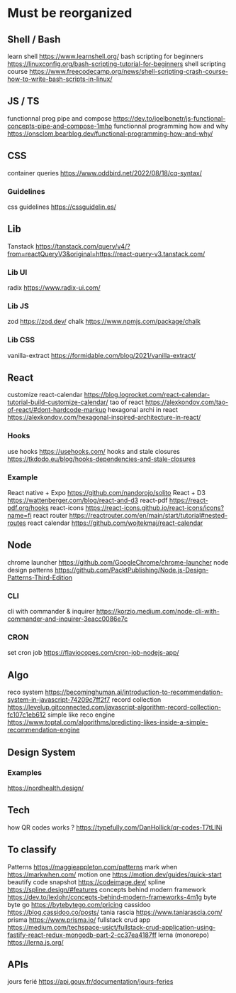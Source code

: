 # Must be reorganized

## Shell / Bash
learn shell https://www.learnshell.org/
bash scripting for beginners https://linuxconfig.org/bash-scripting-tutorial-for-beginners
shell scripting course https://www.freecodecamp.org/news/shell-scripting-crash-course-how-to-write-bash-scripts-in-linux/

## JS / TS
functionnal prog pipe and compose https://dev.to/joelbonetr/js-functional-concepts-pipe-and-compose-1mho
functionnal programming how and why https://onsclom.bearblog.dev/functional-programming-how-and-why/

## CSS
container queries https://www.oddbird.net/2022/08/18/cq-syntax/

### Guidelines
css guidelines https://cssguidelin.es/

## Lib
Tanstack https://tanstack.com/query/v4/?from=reactQueryV3&original=https://react-query-v3.tanstack.com/

### Lib UI
radix https://www.radix-ui.com/

### Lib JS
zod https://zod.dev/
chalk https://www.npmjs.com/package/chalk

### Lib CSS
vanilla-extract https://formidable.com/blog/2021/vanilla-extract/

## React
customize react-calendar https://blog.logrocket.com/react-calendar-tutorial-build-customize-calendar/
tao of react https://alexkondov.com/tao-of-react/#dont-hardcode-markup
hexagonal archi in react https://alexkondov.com/hexagonal-inspired-architecture-in-react/

### Hooks
use hooks https://usehooks.com/
hooks and stale closures https://tkdodo.eu/blog/hooks-dependencies-and-stale-closures

### Example
React native + Expo https://github.com/nandorojo/solito
React + D3 https://wattenberger.com/blog/react-and-d3
react-pdf https://react-pdf.org/hooks
react-icons https://react-icons.github.io/react-icons/icons?name=fi
react router https://reactrouter.com/en/main/start/tutorial#nested-routes
react calendar https://github.com/wojtekmaj/react-calendar

## Node
chrome launcher https://github.com/GoogleChrome/chrome-launcher
node design patterns https://github.com/PacktPublishing/Node.js-Design-Patterns-Third-Edition

### CLI
cli with commander & inquirer https://korzio.medium.com/node-cli-with-commander-and-inquirer-3eacc0086e7c

### CRON
set cron job https://flaviocopes.com/cron-job-nodejs-app/

## Algo
reco system https://becominghuman.ai/introduction-to-recommendation-system-in-javascript-74209c7ff2f7
record collection https://levelup.gitconnected.com/javascript-algorithm-record-collection-fc107c1eb612
simple like reco engine https://www.toptal.com/algorithms/predicting-likes-inside-a-simple-recommendation-engine


## Design System
### Examples
https://nordhealth.design/

## Tech
how QR codes works ? https://typefully.com/DanHollick/qr-codes-T7tLlNi


## To classify
Patterns https://maggieappleton.com/patterns
mark when https://markwhen.com/
motion one https://motion.dev/guides/quick-start
beautify code snapshot https://codeimage.dev/
spline https://spline.design/#features
concepts behind modern framework https://dev.to/lexlohr/concepts-behind-modern-frameworks-4m1g
byte byte go https://bytebytego.com/pricing
cassidoo https://blog.cassidoo.co/posts/
tania rascia https://www.taniarascia.com/
prisma  https://www.prisma.io/
fullstack crud app https://medium.com/techspace-usict/fullstack-crud-application-using-fastify-react-redux-mongodb-part-2-cc37ea4187ff
lerna (monorepo) https://lerna.js.org/

## APIs
jours ferié https://api.gouv.fr/documentation/jours-feries